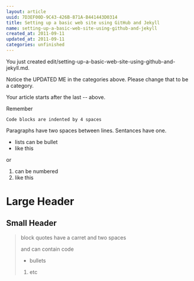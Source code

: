 ```yaml
---
layout: article
uuid: 7D3EF00D-9C43-426B-871A-B441443D0314
title: Setting up a basic web site using GitHub and Jekyll
name: setting-up-a-basic-web-site-using-github-and-jekyll
created_at: 2011-09-11
updated_at: 2011-09-11
categories: unfinished
---
```


You just created edit/setting-up-a-basic-web-site-using-github-and-jekyll.md.

Notice the UPDATED ME in the categories above.
Please change that to be a category.

Your article starts after the last -- above.


Remember
    
    Code blocks are indented by 4 spaces

Paragraphs have two spaces between lines.
Sentances have one.

  * lists can be bullet
  * like this

or

  1. can be numbered
  2. like this

Large Header
====

Small Header
----

>  block quotes have
>  a carret and two spaces
>
>    and can contain code
>
>  * bullets
>
>  1. etc
